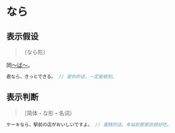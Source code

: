 # なら

## 表示假设

> 〔なら形〕

同[〜ば〜](#ば)。

```js
君なら、きっとできる。 // 是你的话，一定能做到。
```

## 表示判断

> 〔简体・な形・名词〕

```js
ケーキなら、駅前の店がおいしいですよ。 // 蛋糕的话，车站前那家店很好吃。
```
